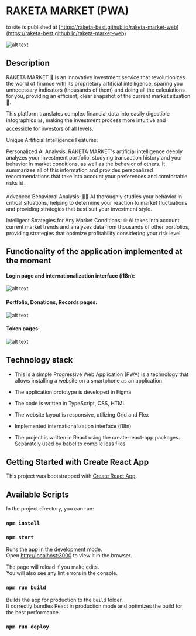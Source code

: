 # RAKETA MARKET (PWA)

to site is published at [https://raketa-best.github.io/raketa-market-web](https://raketa-best.github.io/raketa-market-web)

![alt text](screenshots/preview.png "preview")

## Description

RAKETA MARKET 🚀 is an innovative investment service that revolutionizes the world of finance with its proprietary artificial intelligence, sparing you unnecessary indicators (thousands of them) and doing all the calculations for you, providing an efficient, clear snapshot of the current market situation 🧠.

This platform translates complex financial data into easily digestible infographics 📊, making the investment process more intuitive and accessible for investors of all levels.

Unique Artificial Intelligence Features:

Personalized AI Analysis: RAKETA MARKET's artificial intelligence deeply analyzes your investment portfolio, studying transaction history and your behavior in market conditions, as well as the behavior of others. It summarizes all of this information and provides personalized recommendations that take into account your preferences and comfortable risks 📊.

Advanced Behavioral Analysis: 🕵️‍♂️ AI thoroughly studies your behavior in critical situations, helping to determine your reaction to market fluctuations and providing strategies that best suit your investment style.

Intelligent Strategies for Any Market Conditions: 🌐 AI takes into account current market trends and analyzes data from thousands of other portfolios, providing strategies that optimize profitability considering your risk level.

## Functionality of the application implemented at the moment

#### Login page and internationalization interface (i18n):
![alt text](screenshots/login_i18n.png "login_i18n")

#### Portfolio, Donations, Records pages:
![alt text](screenshots/portfolio_donations_records.png "portfolio_donations_records")

#### Token pages:
![alt text](screenshots/token.png "token")

## Technology stack

- This is a simple Progressive Web Application (PWA) is a technology that allows installing a website on a smartphone as an application 

- The application prototype is developed in Figma
- The code is written in TypeScript, CSS, HTML
- The website layout is responsive, utilizing Grid and Flex

- Implemented internationalization interface (i18n)

- The project is written in React using the create-react-app packages. Separately used by babel to compile less files

## Getting Started with Create React App

This project was bootstrapped with [Create React App](https://github.com/facebook/create-react-app).

## Available Scripts

In the project directory, you can run:

### `npm install`
### `npm start`

Runs the app in the development mode.\
Open [http://localhost:3000](http://localhost:3000) to view it in the browser.

The page will reload if you make edits.\
You will also see any lint errors in the console.

### `npm run build`

Builds the app for production to the `build` folder.\
It correctly bundles React in production mode and optimizes the build for the best performance.

### `npm run deploy`
